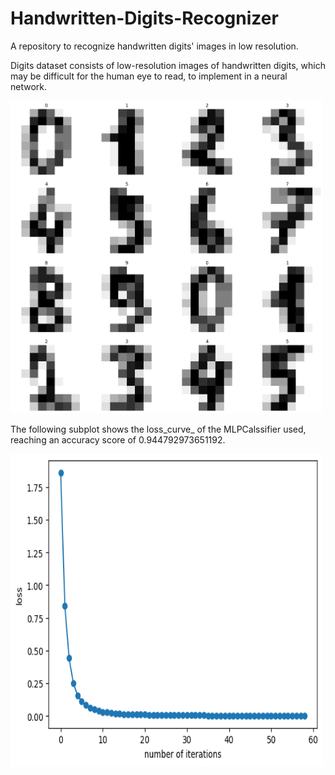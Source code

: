 # Handwritten-Digits-Recognizer
A repository to recognize handwritten digits' images in low resolution.

Digits dataset consists of low-resolution images of handwritten digits, which may be difficult for the human eye to read, to implement in a neural network.

<img src="sample.png" alt="Digits" width="500" height="500">


The following subplot shows the loss_curve_ of the MLPCalssifier used, reaching an accuracy score of 0.944792973651192.

<img src="loss_curve_.png" alt="Graph" width="500" height="500">

